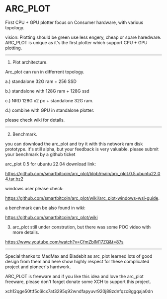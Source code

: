 # ARC_PLOT
First CPU + GPU plotter focus on Consumer hardware, with various topology.

vision:
Plotting should be green use less engery, cheap or spare haredware.
ARC_PLOT is unique as it's the first plotter which support CPU + GPU plotting.

-----------------------------------------------------------------------------------------------------------
1. Plot architecture.

Arc_plot can run in differrent topology.

a.) standalone 32G ram + 256 SSD

b.) standalone with 128G ram + 128G ssd

c.) NRD 128G x2 pc + standalone 32G ram.

d.) combine with GPU in standalone plotter.

please check wiki for details.

-----------------------------------------------------------------------------------------------------------
2. Benchmark.

you can download the arc_plot and try it with this network ram disk prototype. it's still alpha, but your feedback is very valuable.
please submit your benchmark by a github ticket 

arc_plot 0.5 for ubuntu 22.04 download link:

https://github.com/smartbitcoin/arc_plot/blob/main/arc_plot.0.5.ubuntu22.04.tar.bz2

windows user please check:

https://github.com/smartbitcoin/arc_plot/wiki/arc_plot-windows-wsl-guide.

a benchmark can be also found in wiki:

https://github.com/smartbitcoin/arc_plot/wiki


3. arc_plot still under constrution, but there was some POC video with more details.

https://www.youtube.com/watch?v=CfmZbIM17ZQ&t=87s


-----------------------------------------------------------------------------------------------------------

Special thanks to MadMax and Bladebit as arc_plot learned lots of good design from them and here show highly respect for these complicated project and pioneer's hardwork.

ARC_PLOT is freeware and if you like this idea and love the arc_plot freeware, please don't forget donate some XCH to support this project.

xch12qge50ttf5c6lcx7at3295q92wndfapyuvr920j88zdnfqzc8ggqaja0dn
